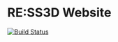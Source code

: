# RE:SS3D Website

[![Build Status](https://travis-ci.org/Stubenhocker1399/ss3d-website.svg?branch=master)](https://travis-ci.org/Stubenhocker1399/ss3d-website)